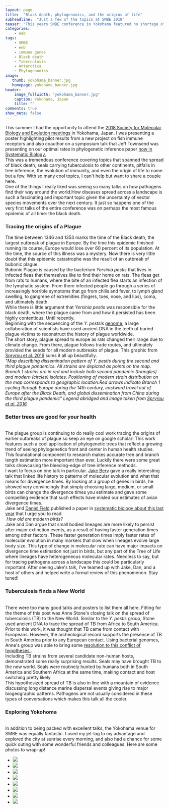 ```yaml
---
layout: page
title:  "Black death, phylogenomics, and the origins of life"
subheadline:  "Just a few of the topics at SMBE 2018"
teaser: "This years SMBE conference in Yokohama featured no shortage of amazing talks and posters!"
categories:
    - eeb
tags:
    - SMBE
    - eeb
    - immune genes
    - Black death
    - Tuberculosis
    - Antarctica
    - Phylogenomics
image:
   thumb: yokohama_banner.jpg
   homepage: yokohama_banner.jpg
header: 
    image_fullwidth: "yokohama_banner.jpg"
    caption: Yokohama, Japan
    title: ""
comments: true
show_meta: false
---
```


This summer I had the opportunity to attend the <a href='https://www.smbe.org/smbe/'>2018 Society for Molecular Biology and Evolution meetings </a> in Yokohama, Japan. I was presenting a poster highlighting pilot results from a new project on fish immune receptors and also coauthor on a symposium talk that Jeff Townsend was presenting on our optimal rates in phylogenetic inference paper <a href='https://academic.oup.com/sysbio/advance-article-abstract/doi/10.1093/sysbio/syy047/5043533'> now in Systematic Biology. </a> 
<br>
This was a tremendous conference covering topics that spanned the spread of black death, seals carrying tuberculosis to other continents, pitfalls in tree inference, the evolution of immunity, and even the origin of life to name but a few. With so many cool topics, I can't help but want to share a couple here.
<br>
One of the things I really liked was seeing so many talks on how pathogens find their way around the world.How diseases spread across a landscape is such a fascinating and important topic given the uncertainty of vector species movements over the next century. It just so happens one of the very first talks of the entire conference was on perhaps the most famous epidemic of all time: the black death.
<br>
<h3> Tracing the origins of a Plague </h3>
The time between 1346 and 1353 marks the time of the Black death, the largest outbreak of plague in Europe. By the time this epidemic finished running its course, Europe would lose over 60 percent of its population. At the time, the source of this illness was a mystery. Now there is very little doubt that this epidemic catastrophe was the result of an outbreak of bubonic plague. 
<br>
Bubonic Plague is caused by the bacterium <i>Yersinia pestis</i> that lives in infected fleas that themselves like to find their home on rats. The fleas get from rats to humans, where the bite of an infected flea starts an infection of the lymphatic system. From there infected people go through a series of increasingly horrible symptoms that go from chills and fever, to lymph gland swelling, to gangrene of extremities (fingers, toes, nose, and lips), coma, and ultimately death.  
<br> 
While there is little argument that <i>Yersinia pestis</i> was responsible for the black death, where the plague came from and how it persisted has been highly contentious. Until recently. 
<br>
Beginning with the sequencing of the <i>Y. pestsis</i> <a href='https://bmcgenomics.biomedcentral.com/articles/10.1186/1471-2164-16-S10-S9'>genome</a>, a large collaboration of scientists have used ancient DNA in the teeth of buried plague victims to reconstruct the history of plague worldwide.
<br> 
The short story, plague spread to europe as rats changed their range due to climate change. From there, plague follows trade routes, and ultimately provided the seeds for all modern outbreaks of plague. This graphic from <a href='https://www.sciencedirect.com/science/article/pii/S1931312816302086'>Spryrou et al. 2016</a> sums it all up beautifully.
<br> 
<img class="b30" src="http://carolinafishes.github.io/images/plague.png" alt=""><em>"Map describing   dissemination pattern of Y. pestis during the second and third plague pandemics. All strains are depicted as points on the map. Branch 1 strains are in red and include both second pandemic (triangles) and modern (circles) isolates. Positioning of modern strain distribution on the map corresponds to geographic location.Red arrows indicate Branch 1 cycling through Europe during the 14th century, eastward travel out of Europe after the Black Death, and global dissemination from China during the third plague pandemic" Legend abridged and image taken from <a href='https://www.sciencedirect.com/science/article/pii/S1931312816302086'>Spryrou et al. 2016</a> </em>

<h3> Better trees are good for your health </h3>
<br> 
The plague group is continuing to do really cool work tracing the origins of earlier outbreaks of plague so keep an eye on google scholar! This work features such a cool application of phylogenetic trees that reflect a growing trend of seeing phylogenetics front and center in human health studies. This foundational component to research makes accurate tree and branch length estimation more important than ever. Luckily there were some great talks showcasing the bleeding-edge of tree inference methods.
<br> 
I want to focus on one talk in particular. <a href='https://scholar.google.com/citations?user=cQQaGZQAAAAJ&hl=en'>Jake Berv</a> gave a really interesting talk that linked life history to patterns of molecular evolution and what that means for divergence times. By looking at a group of genes in birds, he showed very convincingly that simply choosing large, medium, or small birds can change the divergence times you estimate and gave some compelling evidence that such effects have misled our estimates of avian divergence times.
<br> 
Jake and <a href='http://danieljfield.com/Home/Home.html'>Daniel Field</a> published a paper in <a href='http://danieljfield.com/Home/Publications_files/2018%20Berv%20and%20Field%20Systematic%20Biology%20Final.pdf'> systematic biology about this last year</a> that I urge you to read. 
<br> 
<img class="b30" src="http://carolinafishes.github.io/images/bird_origins.png" alt=""><em> How old are modern birds? </em>
<br>
Jake and Dan argue that small bodied lineages are more likely to persist after major extinction events, as a result of having faster generation times among other factors. These faster generation times imply faster rates of molecular evolution in many markers that slow when lineages evolve large body size. This type of change in molecular rate can have major impacts on divergence time estimation not just in birds, but any part of the Tree of Life where lineages have heterogeneous molecular rates. Needless to say, but for tracing pathogens across a landscape this could be particularly important. After seeing Jake's talk, I've teamed up with Jake, Dan, and a host of others and helped write a formal review of this phenomenon. Stay tuned!
<br> 
<h3> Tuberculosis finds a New World </h3>
<br> 
There were too many good talks and posters to list them all here. Fitting for the theme of this post was Anne Stone's closing talk on the spread of tuberculosis (TB) to the New World. Similar to the <i>Y. pestis</i> group, Stone used ancient DNA to trace the spread of TB from Africa to South America. Prior to this work, it was thought that TB came from contact with Europeans. However, the archeological record supports the presence of TB in South America prior to any European contact. Using bacterial genomes, Anne's group was able to bring some <a href='https://www.ncbi.nlm.nih.gov/pmc/articles/PMC4550673/'>resolution to this conflict of hypotheses </a>. 
<br> 
Including TB strains from several candidate non-human hosts, demonstrated some really surprising results. Seals may have brought TB to the new world. Seals were routinely hunted by humans both in South America and Southern Africa at the same time, making contact and host switching pretty likely.  
<br> 
This hypothesized spread of TB is also in line with a mountain of evidence discussing long distance marine dispersal events giving rise to major biogeographic patterns. Pathogens are not usually considered in these types of conversations which makes this talk all the cooler.

<h3> Exploring Yokohoma </h3>
<br> 
In addition to being packed with excellent talks, the Yokohama venue for SMBE was equally fantastic. I used my jet-lag to my advantage and explored the city at sunrise every morning, and also had a chance for some quick outing with some wonderful friends and colleagues. Here are some photos to wrap-up! 
<br>
   
<ul class="clearing-thumbs small-block-grid-4" data-clearing>
  <li><a href="{{ site.url }}/images/Yokohama_01.jpg"><img  data-caption="View from a pedestrian bridge a few blocks from the convention center" class="th" src="{{ site.url }}/images/Yokohama_01_thumb.jpg"></a></li>
  <li><a href="{{ site.url }}/images/Yokohama_02.jpg"><img  data-caption="The Cup of Noodles Museum. The museum was 1 block from the convention center and this gallery shows the growth of Cup of Noodles through time. It's like a cup of noodles phylogeny! The museum is themed around the story of Momofuku Ando and is seriously one of the most uplifting museums I have ever been to. " class="th" src="{{ site.url }}/images/Yokohama_02_thumb.jpg"></a></li>
  <li><a href="{{ site.url }}/images/Yokohama_03.jpg"><img  data-caption="View of Yokohama from an adjacent hillside park" class="th" src="{{ site.url }}/images/Yokohama_03_thumb.jpg"></a></li>
  <li><a href="{{ site.url }}/images/Yokohama_04.jpg"><img  data-caption="Rose garden along the waterfront near the convention center" class="th" src="{{ site.url }}/images/Yokohama_04_thumb.jpg"></a></li>
  <li><a href="{{ site.url }}/images/Yokohama_05.jpg"><img  data-caption="Such a cool fountain. The stairs in the back go up the hill and through the middle is a water channel that looks like the back of a fish." class="th" src="{{ site.url }}/images/Yokohama_05_thumb.jpg"></a></li>
  <li><a href="{{ site.url }}/images/Yokohama_06.jpg"><img  data-caption="This looks like the scariest bathroom in the world, but all of this and a good chunk of the building are a replica of Kowloon Walled City. We filmed some 360 video in here for an immune system exhibit we are developing, so think of this image as a teaser. Also the music in this bathroom is creepy whistling sounds..." class="th" src="{{ site.url }}/images/Yokohama_06_thumb.jpg"></a></li>
  <li><a href="{{ site.url }}/images/Yokohama_07.jpg"><img  data-caption="City park near my hotel" class="th" src="{{ site.url }}/images/Yokohama_07_thumb.jpg"></a></li>
  <li><a href="{{ site.url }}/images/Yokohama_08.jpg"><img  data-caption="" class="th" src="{{ site.url }}/images/Yokohama_08_thumb.jpg"></a></li>
</ul>

 









